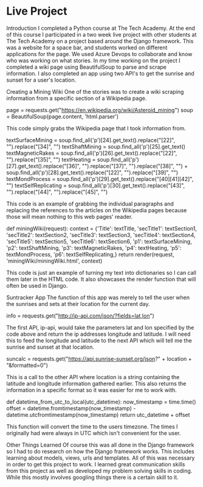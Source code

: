# Live Project
Introduction
I completed a Python course at The Tech Academy. At the end of this course I participated in a two week live project with other students at The Tech Academy on a project based around the Django framework. This was a website for a space bar, and students worked on different applications for the page. We used Azure Devops to collaborate and know who was working on what stories. In my time working on the project I completed a wiki page using BeautifulSoup to parse and scrape information. I also completed an app using two API's to get the sunrise and sunset for a user's location.

Creating a Mining Wiki
One of the stories was to create a wiki scraping information from a specific section of a Wikipedia page.
  
  page = requests.get("https://en.wikipedia.org/wiki/Asteroid_mining")
  soup = BeautifulSoup(page.content, 'html.parser')
  
This code simply grabs the Wikipedia page that I took information from.

  textSurfaceMining = soup.find_all('p')[24].get_text().replace("[22]", "").replace("[34]", "")
  textShaftMining = soup.find_all('p')[25].get_text()
  textMagneticRakes = soup.find_all('p')[26].get_text().replace("[22]", "").replace("[35]", "")
  textHeating = soup.find_all('p')[27].get_text().replace("[36]", "").replace("[37]", "").replace("[38]", "") + soup.find_all('p')[28].get_text().replace("[22]", "").replace("[39]", "")
  textMondProcess = soup.find_all('p')[29].get_text().replace("[40][41][42]", "")
  textSelfReplicating = soup.find_all('p')[30].get_text().replace("[43]", "").replace("[44]", "").replace("[45]", "")
  
This code is an example of grabbing the individual paragraphs and replacing the references to the articles on the Wikipedia pages because those will mean nothing to this web pages' reader.

  def miningWiki(request):
      context = {'Title': textTitle, 'secTitle1': textSection1, 'secTitle2': textSection2, 'secTitle3': textSection3, 'secTitle4': textSection4, 'secTitle5': textSection5, 'secTitle6': textSection6, 'p1': textSurfaceMining, 'p2': textShaftMining, 'p3': textMagneticRakes, 'p4': textHeating, 'p5': textMondProcess, 'p6': textSelfReplicating,}
      return render(request, 'miningWiki/miningWiki.html', context)

This code is just an example of turning my text into dictionaries so I can call them later in the HTML code. It also showcases the render function that will often be used in Django.

Suntracker App
The function of this app was merely to tell the user when the sunrises and sets at their location for the current day.

  info = requests.get("http://ip-api.com/json/?fields=lat,lon")
  
The first API, ip-api, would take the parameters lat and lon specified by the code above and return the ip addresses longitude and latitude. I will need this to feed the longitude and latitude to the next API which will tell me the sunrise and sunset at that location.

  suncalc = requests.get("https://api.sunrise-sunset.org/json?" + location + "&formatted=0")
  
This is a call to the other API where location is a string containing the latitude and longitude information gathered earlier. This also returns the information in a specific format so it was easier for me to work with.

  def datetime_from_utc_to_local(utc_datetime):
    now_timestamp = time.time()
    offset = datetime.fromtimestamp(now_timestamp) - datetime.utcfromtimestamp(now_timestamp)
    return utc_datetime + offset
    
This function will convert the time to the users timezone. The times I originally had were always in UTC which isn't convenient for the user.

Other Things Learned
Of course this was all done in the Django framework so I had to do research on how the Django framework works. This includes learning about models, views, urls and templates. All of this was necessary in order to get this project to work. I learned great communication skills from this project as well as developed my problem solving skills in coding. While this mostly involves googling things there is a certain skill to it.
